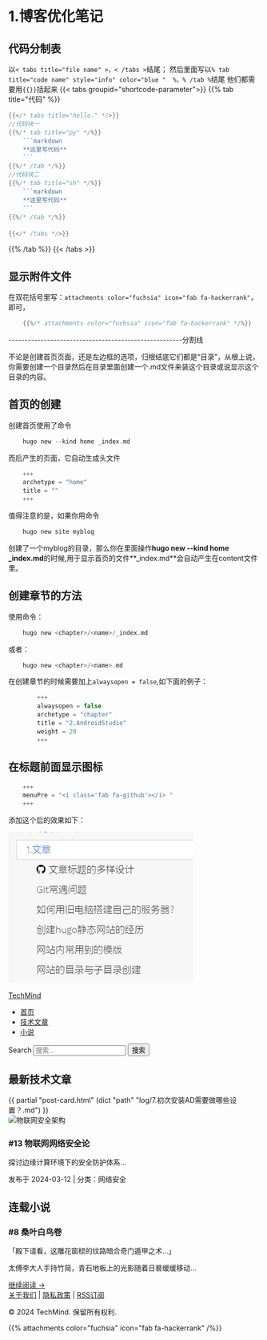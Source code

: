 # 1.博客优化笔记

## 代码分制表

以`< tabs title="file name" >，< /tabs >`结尾；
然后里面写以`% tab title="code name" style="info" color="blue "  %，% /tab %`结尾
他们都需要用`{{}}`括起来
{{< tabs groupid="shortcode-parameter">}}
{{% tab title="代码" %}}

````go
{{</* tabs title="hello." */>}}
//代码块一
{{%/* tab title="py" */%}}
    ```markdown
    **这里写代码**
    ```
{{%/* /tab */%}}
//代码块二
{{%/* tab title="sh" */%}}
    ```markdown
    **这里写代码**
    ```
{{%/* /tab */%}}

{{</* /tabs */>}}
````

{{% /tab %}}
{{< /tabs >}}

## 显示附件文件

在双花括号里写：`attachments color="fuchsia" icon="fab fa-hackerrank"`，即可，

````go
    {{%/* attachments color="fuchsia" icon="fab fa-hackerrank" */%}}
````

------------------------------------------------------分割线

不论是创建首页页面，还是左边框的选项，归根结底它们都是“目录”，从根上说，你需要创建一个目录然后在目录里面创建一个.md文件来装这个目录或说显示这个目录的内容。

## 首页的创建

创建首页使用了命令

```c
    hugo new --kind home _index.md
```

而后产生的页面，它自动生成头文件

```c
    +++
    archetype = "home"
    title = ""
    +++
```

值得注意的是，如果你用命令

```c
    hugo new site myblog
```

创建了一个myblog的目录，那么你在里面操作**hugo new --kind home _index.md**的时候,用于显示首页的文件**_index.md**会自动产生在content文件里。

## 创建章节的方法

使用命令：

```c
    hugo new <chapter>/<name>/_index.md
```

或者：

```c
    hugo new <chapter>/<name>.md
```

在创建章节的时候需要加上`alwaysopen = false`,如下面的例子：

```c
        +++
        alwaysopen = false
        archetype = "chapter"
        title = "2.AndroidStudio"
        weight = 20
        +++
```

## 在标题前面显示图标

```c
    +++
    menuPre = "<i class='fab fa-github'></i> "
    +++
```

添加这个后的效果如下：

![效果图](image.png)

<!-- 导航栏 -->
<nav class="main-nav">
  <div class="container">
    <a href="/" class="logo">TechMind</a>
    <ul class="nav-links">
      <li><a href="/">首页</a></li>
      <li><a href="/tech">技术文章</a></li>
      <li><a href="/novel">小说</a></li>
    </ul>
    <div class="search-box">
      <form action="../search.html" method="get">
        <div class="searchform">
          <label class="a11y-only" for="R-search-by-detail">Search</label>
          <input data-search-input="" id="R-search-by-detail" class="search-by" name="search-by" type="search" placeholder="搜索..." _mstplaceholder="99723">
          <span class="btn cstyle interactive secondary"><button onclick="" type="submit"><i class="fa-fw fas fa-search"></i> <span class="title">搜索</span></button></span>
        </div>
      </form> 
    </div>
  </div>
</nav>

<!-- 主体内容 -->
<main class="container">
  <!-- 技术文章区 -->
  <section class="tech-articles">
  <h2>最新技术文章</h2>
  
  <article class="post-card">
    {{ partial "post-card.html" (dict "path" "log/7.初次安装AD需要做哪些设置？.md") }}
  </article>
  
  <article class="post-card">
    <div class="post-image">
      <img src="https://picsum.photos/1200/800/?technology,server" alt="物联网安全架构">
    </div>
    <h3>#13 物联网网络安全论</h3>
    <p>探讨边缘计算环境下的安全防护体系...</p>
    <div class="meta">发布于 2024-03-12 | 分类：网络安全</div>
  </article>
</section>
  <!-- 小说专区 -->
  <aside class="novel-preview">
    <h2>连载小说</h2>
    <div class="chapter-preview">
      <h3>#8 桑叶白鸟卷</h3>
      <p>「殿下请看，这雕花窗棂的纹路暗合奇门遁甲之术...」</p>
      <p class="excerpt">太傅李大人手持竹简，青石地板上的光影随着日晷缓缓移动...</p>
      <a href="/chapter/8" class="read-more">继续阅读 →</a>
    </div>
  </aside>
</main>

<!-- 底部 -->
<footer class="site-footer">
  <div class="container">
    <div class="footer-links">
      <a href="#">关于我们</a> |
      <a href="#">隐私政策</a> |
      <a href="#">RSS订阅</a>
    </div>
    <p class="copyright">&copy; 2024 TechMind. 保留所有权利.</p>
  </div>
</footer>
<style>
  /* 基础样式 */
  :root {
    --primary-color: #2c3e50;
    --light-bg: #f8f9fa;
  }
  
  body {
    font-family: 'Open Sans', sans-serif;
    line-height: 1.6;
    color: #34495e;
    margin: 0;
  }
  
  .main-nav {
    background: var(--primary-color);
    padding: 2rem 0;
  }
  
  .nav-links {
    display: flex;
    gap: 2rem;
    list-style: none;
    padding: 0;
    margin: 0;
  }
  
  .post-card {
    background: white;
    padding: 2rem;
    margin-bottom: 2rem;
    border-radius: 8px;
    box-shadow: 0 2px 15px rgba(0,0,0,0.1);
  }
  
  .novel-preview {
    background: var(--light-bg);
    padding: 2rem;
    border-radius: 8px;
  }
  
  .read-more {
    color: var(--primary-color);
    text-decoration: none;
    font-weight: 500;
  }
  
  @media (min-width: 768px) {
    .container {
      display: grid;
      grid-template-columns: 3fr 1fr;
      gap: 3rem;
    }
  }
  /* 新增图片样式 */
  .post-image {
    width: 100%;
    border-radius: 8px;
    overflow: hidden;
    margin-bottom: 1.5rem;
  }
  
  .post-image img {
    width: 100%;
    height: 200px;
    object-fit: cover;
    transition: transform 0.3s ease;
  }
  
  .post-image:hover img {
    transform: scale(1.02);
  }
  
  /* 响应式调整 */
  @media (max-width: 768px) {
    .post-image img {
      height: 150px;
    }
  }
  </style>
  
{{% attachments color="fuchsia" icon="fab fa-hackerrank" /%}}